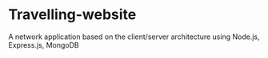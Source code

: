 # Travelling-website
A network application based on the client/server architecture using Node.js, Express.js, MongoDB 
